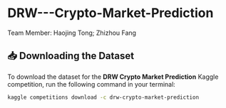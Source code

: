 # DRW---Crypto-Market-Prediction
Team Member: Haojing Tong; Zhizhou Fang

## 📥 Downloading the Dataset

To download the dataset for the **DRW Crypto Market Prediction** Kaggle competition, run the following command in your terminal:

```bash
kaggle competitions download -c drw-crypto-market-prediction
